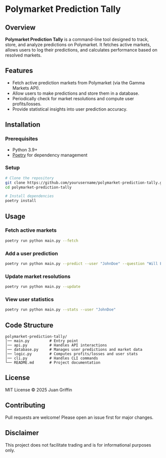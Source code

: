 # Polymarket Prediction Tally

## Overview
**Polymarket Prediction Tally** is a command-line tool designed to track, store, and analyze predictions on Polymarket. It fetches active markets, allows users to log their predictions, and calculates performance based on resolved markets.

## Features
- Fetch active prediction markets from Polymarket (via the Gamma Markets API).
- Allow users to make predictions and store them in a database.
- Periodically check for market resolutions and compute user profits/losses.
- Provide statistical insights into user prediction accuracy.

## Installation
### Prerequisites
- Python 3.9+
- [Poetry](https://python-poetry.org/) for dependency management

### Setup
```sh
# Clone the repository
git clone https://github.com/yourusername/polymarket-prediction-tally.git
cd polymarket-prediction-tally

# Install dependencies
poetry install
```

## Usage
### Fetch active markets
```sh
poetry run python main.py --fetch
```

### Add a user prediction
```sh
poetry run python main.py --predict --user "JohnDoe" --question "Will BTC hit $50k?" --answer "Yes"
```

### Update market resolutions
```sh
poetry run python main.py --update
```

### View user statistics
```sh
poetry run python main.py --stats --user "JohnDoe"
```

## Code Structure
```
polymarket-prediction-tally/
│── main.py         # Entry point
│── api.py          # Handles API interactions
│── database.py     # Manages user predictions and market data
│── logic.py        # Computes profits/losses and user stats
│── cli.py          # Handles CLI commands
└── README.md       # Project documentation
```

## License
MIT License © 2025 Juan Griffin

## Contributing
Pull requests are welcome! Please open an issue first for major changes.

## Disclaimer
This project does not facilitate trading and is for informational purposes only.

